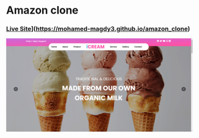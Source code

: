 # Amazon clone
### [Live Site]([https://mohamed-magdy3.github.io/Weather-app/)](https://mohamed-magdy3.github.io/amazon_clone)

![Amazon clone](./src/images/markuphero-WvWnkfueiKwJvpyp5M20.jpg)

